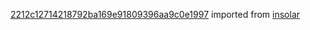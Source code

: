 [2212c12714218792ba169e91809396aa9c0e1997](https://github.com/insolar/insolar/commit/2212c12714218792ba169e91809396aa9c0e1997) imported from [insolar](https://github.com/insolar/insolar)
